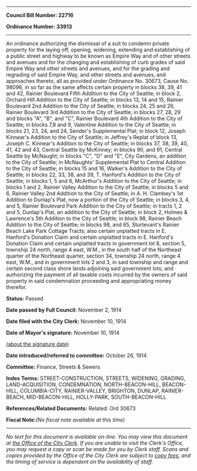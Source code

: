 

********

**Council Bill Number: 22716**
   
**Ordinance Number: 33913**
********

 An ordinance authorizing the dismissal of a suit to condemn private property for the laying off, opening, widening, extending and establishing of a public street and highway to be known as Empire Way and of other streets and avenues and for the changing and establishing of curb grades of said Empire Way and other streets and avenues, and for the grading and regrading of said Empire Way, and other streets and avenues, and approaches thereto, all as provided under Ordinance No. 30673, Cause No. 98096, in so far as the same affects certain property in blocks 38, 39, 41 and 42, Rainier Boulevard Fifth Addition to the City of Seattle; in block 2, Orchard Hill Addition to the City of Seattle; in blocks 13, 14 and 15, Rainier Boulevard 2nd Addition to the City of Seattle; in blocks 24, 25 and 26, Rainier Boulevard 3rd Addition to the City of Seattle; in blocks 27, 28, 29 and blocks "A", "B", and "C", Rainier Boulevard 4th Addition to the City of Seattle; in blocks 7,8 and 9, Valentine Addition to the City of Seattle; in blocks 21, 23, 24, and 24, Sender's Supplemental Plat; in block 12, Joseph Kinnear's Addition to the City of Seattle; in Jeffrey's Replat of block 13, Joseph C. Kinnear's Addition to the City of Seattle; in blocks 37, 38, 39, 40, 41, 42 and 43, Central Seattle by McKinney; in blocks 90, and 91, Central Seattle by McNaught; in blocks "C", "D" and "E", City Gardens, an addition to the City of Seattle; in McNaughts' Supplemental Plat to Central Addition to the City of Seattle; in blocks 15 and 16, Walker's Addition to the City of Seattle; in blocks 22, 33, 38, and 39, T. Hanford's Addition to the City of Seattle; in blocks 1, 5 and 6, McArthur's Addition to the City of Seattle; in blocks 1 and 2, Rainier Valley Addition to the City of Seattle; in blocks 5 and 6, Rainier Valley 2nd Addition to the City of Seattle; in A. H. Clambey's 1st Addition to Dunlap's Plat, now a portion of the City of Seattle; in blocks 3, 4, and 5, Rainier Boulevard Park Addition to the City of Seattle; in tracts 1, 2 and 5, Dunlap's Plat, an addition to the City of Seattle; in block 2, Holmes & Lawrence's 5th Addition to the City of Seattle; in block 98, Rainier Beach Addition to the City of Seattle; in blocks 98, and 65, Sturtevant's Rainier Beach Lake Park Cottage Tracts; also certain unplatted tracts in E. Hanford's Donation Claim and certain unplatted tracts in E. Hanford's Donation Claim and certain unplatted tracts in government lot 8, section 5, township 24 north, range 4 east, W.M., in the south half of the Northeast quarter of the Northeast quarter, section 34, township 24 north, range 4 east, W.M., and in government lots 2 and 3, in said township and range and certain second class shore lands adjoining said government lots; and authorizing the payment of all taxable costs incurred by the owners of said property in said condemnation proceeding and appropriating money therefor.

**Status:** Passed
   
**Date passed by Full Council:** November 2, 1914
   
**Date filed with the City Clerk:** November 10, 1914
   
**Date of Mayor's signature:** November 10, 1914
   
[(about the signature date)](/~public/approvaldate.htm)
   
   
   
**Date introduced/referred to committee:** October 26, 1914
   
**Committee:** Finance, Streets & Sewers
   
   
**Index Terms:** STREET-CONSTRUCTION, STREETS, WIDENING, GRADING, LAND-ACQUISITION, CONDEMNATION, NORTH-BEACON-HILL, BEACON-HILL, COLUMBIA-CITY, RAINIER-VALLEY, BRIGHTON, DUNLAP, RAINIER-BEACH, MID-BEACON-HILL, HOLLY-PARK, SOUTH-BEACON-HILL

**References/Related Documents:** Related: Ord 30673

**Fiscal Note:**_(No fiscal note available at this time)_
********

_No text for this document is available on-line. You may view this document at [the Office of the City Clerk](http://www.seattle.gov/leg/clerk/contactUs.htm). If you are unable to visit the Clerk's Office, you may request a copy or scan be made for you by Clerk staff. Scans and copies provided by the Office of the City Clerk are subject to [copy fees](http://clerk.seattle.gov/~public/clerkfees.htm), and the timing of service is dependent on the availability of staff._

